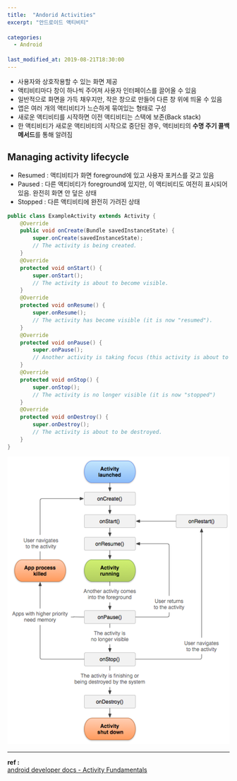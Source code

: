 ```yaml
---
title:  "Andorid Activities"
excerpt: "안드로이드 액티비티"

categories:
  - Android

last_modified_at: 2019-08-21T18:30:00
---
```


- 사용자와 상호작용할 수 있는 화면 제공
- 액티비티마다 창이 하나씩 주어져 사용자 인터페이스를 끌어올 수 있음
- 일반적으로 화면을 가득 채우지만, 작은 창으로 만들어 다른 창 위에 띄울 수 있음
- 앱은 여러 개의 액티비티가 느슨하게 묶여있는 형태로 구성
- 새로운 액티비티를 시작하면 이전 액티비티는 스택에 보존(Back stack)
- 한 액티비티가 새로운 액티비티의 시작으로 중단된 경우, 액티비티의 **수명 주기 콜백 메서드**를 통해 알려짐

## Managing activity lifecycle
- Resumed : 액티비티가 화면 foreground에 있고 사용자 포커스를 갖고 있음
- Paused : 다른 액티비티가 foreground에 있지만, 이 액티비티도 여전히 표시되어 있음. 완전히 화면 안 덮은 상태
- Stopped : 다른 액티비티에 완전히 가려진 상태

```java
public class ExampleActivity extends Activity {
    @Override
    public void onCreate(Bundle savedInstanceState) {
        super.onCreate(savedInstanceState);
        // The activity is being created.
    }
    @Override
    protected void onStart() {
        super.onStart();
        // The activity is about to become visible.
    }
    @Override
    protected void onResume() {
        super.onResume();
        // The activity has become visible (it is now "resumed").
    }
    @Override
    protected void onPause() {
        super.onPause();
        // Another activity is taking focus (this activity is about to be "paused").
    }
    @Override
    protected void onStop() {
        super.onStop();
        // The activity is no longer visible (it is now "stopped")
    }
    @Override
    protected void onDestroy() {
        super.onDestroy();
        // The activity is about to be destroyed.
    }
}
```

![activity_lifcycle](/assets/images/posts/190821/activity_lifecycle.png)

----
**ref :**  
[android developer docs - Activity Fundamentals](https://developer.android.com/guide/components/activities.html)  

